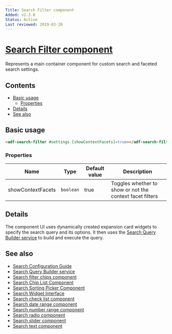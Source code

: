 ```yaml
---
Title: Search Filter component
Added: v2.3.0
Status: Active
Last reviewed: 2019-03-20
---
```


# [Search Filter component](../../../lib/content-services/src/lib/search/components/search-filter/search-filter.component.ts "Defined in search-filter.component.ts")

Represents a main container component for custom search and faceted search settings.

## Contents

-   [Basic usage](#basic-usage)
    -   [Properties](#properties)
-   [Details](#details)
-   [See also](#see-also)

## Basic usage

```html
<adf-search-filter #settings [showContextFacets]=true></adf-search-filter>
```

### Properties

| Name | Type | Default value | Description |
| ---- | ---- | ------------- | ----------- |
| showContextFacets | `boolean` | true | Toggles whether to show or not the context facet filters |

## Details

The component UI uses dynamically created expansion card widgets to specify the search query and its
options. It then uses the [Search Query Builder service](../services/search-query-builder.service.md)
to build and execute the query.

## See also

-   [Search Configuration Guide](../../user-guide/search-configuration-guide.md)
-   [Search Query Builder service](../services/search-query-builder.service.md)
-   [Search filter chips component](./search-filter-chips.component.md)
-   [Search Chip List Component](search-chip-list.component.md)
-   [Search Sorting Picker Component](search-sorting-picker.component.md)
-   [Search Widget Interface](../interfaces/search-widget.interface.md)
-   [Search check list component](search-check-list.component.md)
-   [Search date range component](search-date-range.component.md)
-   [Search number range component](search-number-range.component.md)
-   [Search radio component](search-radio.component.md)
-   [Search slider component](search-slider.component.md)
-   [Search text component](search-text.component.md)
